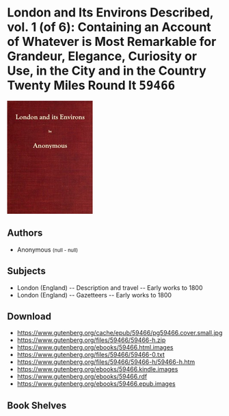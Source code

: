 # London and Its Environs Described, vol. 1 (of 6): Containing an Account of Whatever is Most Remarkable for Grandeur, Elegance, Curiosity or Use, in the City and in the Country Twenty Miles Round It <kbd>59466</kbd>

![](./cover.medium.jpg "")

## Authors


 - Anonymous <small>(null - null)</small>

## Subjects


 - London (England) -- Description and travel -- Early works to 1800
 - London (England) -- Gazetteers -- Early works to 1800

## Download


 - https://www.gutenberg.org/cache/epub/59466/pg59466.cover.small.jpg
 - https://www.gutenberg.org/files/59466/59466-h.zip
 - https://www.gutenberg.org/ebooks/59466.html.images
 - https://www.gutenberg.org/files/59466/59466-0.txt
 - https://www.gutenberg.org/files/59466/59466-h/59466-h.htm
 - https://www.gutenberg.org/ebooks/59466.kindle.images
 - https://www.gutenberg.org/ebooks/59466.rdf
 - https://www.gutenberg.org/ebooks/59466.epub.images

## Book Shelves


